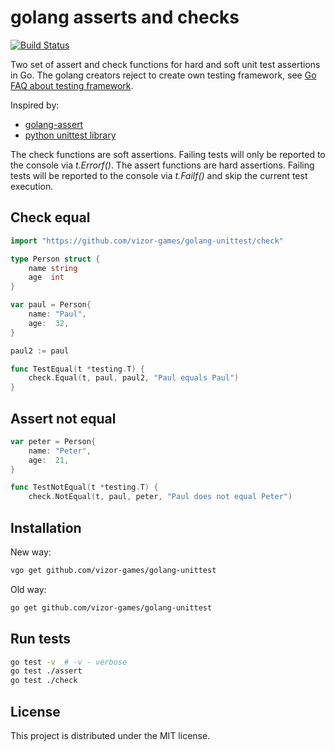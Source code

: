 # golang asserts and checks

[![Build Status](https://travis-ci.org/vizor-games/golang-unittest.svg)](https://travis-ci.org/vizor-games/golang-unittest)

Two set of assert and check functions for hard and soft unit test assertions in Go. The golang creators reject to create own testing framework, see [Go FAQ about testing framework](https://golang.org/doc/faq#testing_framework).

Inspired by:
* [golang-assert](https://github.com/stfsy/golang-assert)
* [python unittest library](https://docs.python.org/3.6/library/unittest.html)

The check functions are soft assertions. Failing tests will only be reported to the console via *t.Errorf()*.
The assert functions are hard assertions. Failing tests will be reported to the console via *t.Failf()* and skip the current test execution.


## Check equal

```go
import "https://github.com/vizor-games/golang-unittest/check"

type Person struct {
	name string
	age  int
}

var paul = Person{
	name: "Paul",
	age:  32,
}

paul2 := paul

func TestEqual(t *testing.T) {
	check.Equal(t, paul, paul2, "Paul equals Paul")
}
```

## Assert not equal

```go
var peter = Person{
	name: "Peter",
	age:  21,
}

func TestNotEqual(t *testing.T) {
	check.NotEqual(t, paul, peter, "Paul does not equal Peter")
```

## Installation

New way:
```bash
vgo get github.com/vizor-games/golang-unittest
```

Old way:
```bash
go get github.com/vizor-games/golang-unittest
```

## Run tests

```bash
go test -v  # -v - verbose
go test ./assert
go test ./check
```

## License

This project is distributed under the MIT license.
